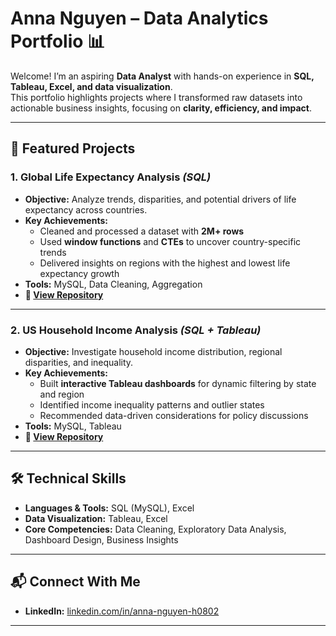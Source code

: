 # Anna Nguyen – Data Analytics Portfolio 📊  

Welcome! I’m an aspiring **Data Analyst** with hands-on experience in **SQL, Tableau, Excel, and data visualization**.  
This portfolio highlights projects where I transformed raw datasets into actionable business insights, focusing on **clarity, efficiency, and impact**.  

---

## 📂 Featured Projects  

### **1. Global Life Expectancy Analysis** *(SQL)*  
- **Objective:** Analyze trends, disparities, and potential drivers of life expectancy across countries.  
- **Key Achievements:**  
  - Cleaned and processed a dataset with **2M+ rows**  
  - Used **window functions** and **CTEs** to uncover country-specific trends  
  - Delivered insights on regions with the highest and lowest life expectancy growth  
- **Tools:** MySQL, Data Cleaning, Aggregation  
- **📎 [View Repository](https://github.com/sxnbx/Global-Life-Expectancy-Analysis)**  

---

### **2. US Household Income Analysis** *(SQL + Tableau)*  
- **Objective:** Investigate household income distribution, regional disparities, and inequality.  
- **Key Achievements:**  
  - Built **interactive Tableau dashboards** for dynamic filtering by state and region  
  - Identified income inequality patterns and outlier states  
  - Recommended data-driven considerations for policy discussions  
- **Tools:** MySQL, Tableau  
- **📎 [View Repository](https://github.com/YOURUSERNAME/us-household-income)**  

---


## 🛠 Technical Skills  
- **Languages & Tools:** SQL (MySQL), Excel  
- **Data Visualization:** Tableau, Excel  
- **Core Competencies:** Data Cleaning, Exploratory Data Analysis, Dashboard Design, Business Insights  

---

## 📬 Connect With Me  
- **LinkedIn:** [linkedin.com/in/anna-nguyen-h0802](https://www.linkedin.com/in/anna-nguyen-h0802/)

---

